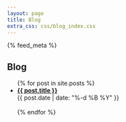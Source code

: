 ```yaml
---
layout: page
title: Blog
extra_css: css/blog_index.css
---
```


{% feed_meta %}

## Blog

<ul>
  {% for post in site.posts %}
    <li>
        <div class="title"><strong><a href="{{ post.url }}">{{ post.title }}</a></strong></div>
        <div class="date">{{ post.date | date: "%-d %B %Y" }}</div>
        <br/>
    </li>
  {% endfor %}
</ul>
